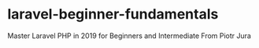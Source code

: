 # laravel-beginner-fundamentals

Master Laravel PHP in 2019 for Beginners and Intermediate From Piotr Jura
